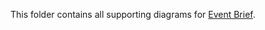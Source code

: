 This folder contains all supporting diagrams for [Event Brief](https://github.com/manish-devops/DevOps-Days-2016/blob/master/EventBrief.md).

